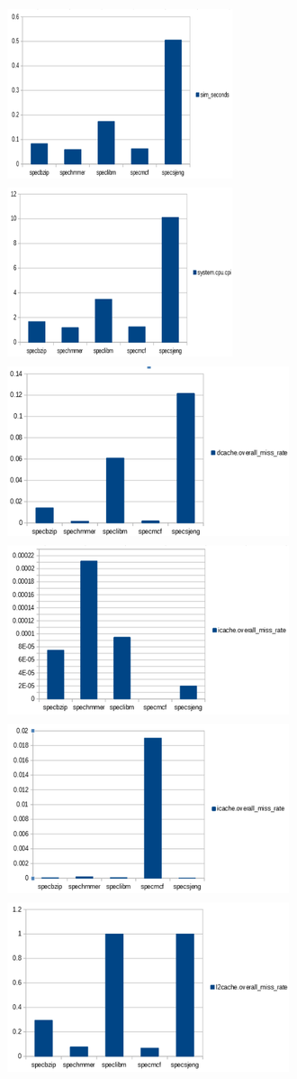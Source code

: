 <img src="https://github.com/AkisParousis/Computer_Architecture/blob/main/2nd%20Lab/Graphs/sim_seconds.png?raw=true" alt="simsec"
	title="A cute kitten" width="400" height="300" />

<img src="https://github.com/AkisParousis/Computer_Architecture/blob/main/2nd%20Lab/Graphs/cpi.png?raw=true" alt="cpi"
	title="A cute kitten" width="400" height="300" />
	
<img src="https://github.com/AkisParousis/Computer_Architecture/blob/main/2nd%20Lab/Graphs/dcachemissrate.png?raw=true" alt="cpi"
	title="A cute kitten" width="500" height="300" />
	
<img src="https://github.com/AkisParousis/Computer_Architecture/blob/main/2nd%20Lab/Graphs/icachemissrate1.png?raw=true" alt="cpi"
	title="A cute kitten" width="500" height="300" />
	
<img src="https://github.com/AkisParousis/Computer_Architecture/blob/main/2nd%20Lab/Graphs/icachemissrate2.png?raw=true" alt="cpi"
	title="A cute kitten" width="500" height="300" />
	
<img src="https://github.com/AkisParousis/Computer_Architecture/blob/main/2nd%20Lab/Graphs/l2cachemissrate.png?raw=true" alt="cpi"
	title="A cute kitten" width="500" height="300" />
